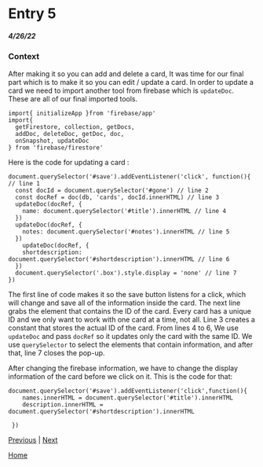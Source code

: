 # Entry 5
##### 4/26/22

### Context

After making it so you can add and delete a card, It was time for our final part which is to make it so you can edit / update a card. In order to update a card we need to import another tool from firebase which is `updateDoc`. These are all of our final imported tools.

```
import{ initializeApp }from 'firebase/app'
import{
  getFirestore, collection, getDocs,
  addDoc, deleteDoc, getDoc, doc,
  onSnapshot, updateDoc
} from 'firebase/firestore'
```
Here is the code for updating a card :

```
document.querySelector('#save').addEventListener('click', function(){ // line 1
  const docId = document.querySelector('#gone') // line 2
  const docRef = doc(db, 'cards', docId.innerHTML) // line 3
  updateDoc(docRef, {
    name: document.querySelector('#title').innerHTML // line 4
  })
  updateDoc(docRef, {
    notes: document.querySelector('#notes').innerHTML // line 5
  })
    updateDoc(docRef, {
    shortdescription: document.querySelector('#shortdescription').innerHTML // line 6
  })
  document.querySelector('.box').style.display = 'none' // line 7
})

```

The first line of code makes it so the save button listens for a click, which will change and save all of the information inside the card. The next line grabs the element that contains the ID of the card. Every card has a unique ID and we only want to work with one card at a time, not all. Line 3 creates a constant that stores the actual ID of the card. From lines 4 to 6, We use `updateDoc` and pass `docRef` so it updates only the card with the same ID. We use `querySelector` to select the elements that contain information, and after that, line 7 closes the pop-up.

After changing the firebase information, we have to change the display information of the card before we click on it. This is the code for that:

```
document.querySelector('#save').addEventListener('click',function(){
    names.innerHTML = document.querySelector('#title').innerHTML
    description.innerHTML = document.querySelector('#shortdescription').innerHTML
          
 })
```

[Previous](entry04.md) | [Next](entry06.md)

[Home](../README.md)
